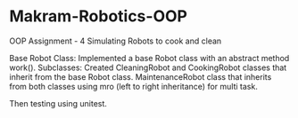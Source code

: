 # Makram-Robotics-OOP
OOP Assignment - 4
Simulating Robots to cook and clean

Base Robot Class: Implemented a base Robot class with an abstract method work().
Subclasses: Created CleaningRobot and CookingRobot classes that inherit from the base Robot class. MaintenanceRobot class that inherits from both classes using mro (left to right inheritance) for multi task.

Then testing using unitest.
